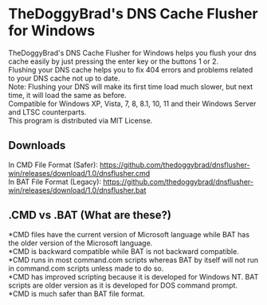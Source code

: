 # TheDoggyBrad's DNS Cache Flusher for Windows
TheDoggyBrad's DNS Cache Flusher for Windows helps you flush your dns cache easily by just pressing the enter key or the buttons 1 or 2.
<br>
Flushing your DNS cache helps you to fix 404 errors and problems related to your DNS cache not up to date.
<br>
Note: Flushing your DNS will make its first time load much slower, but next time, it will load the same as before.
<br>
Compatible for Windows XP, Vista, 7, 8, 8.1, 10, 11 and their Windows Server and LTSC counterparts.
<br>
This program is distributed via MIT License.

## Downloads
In CMD File Format (Safer): https://github.com/thedoggybrad/dnsflusher-win/releases/download/1.0/dnsflusher.cmd
<br>
In BAT File Format (Legacy): https://github.com/thedoggybrad/dnsflusher-win/releases/download/1.0/dnsflusher.bat

## .CMD vs .BAT (What are these?)
*CMD files have the current version of Microsoft language while BAT has the older version of the Microsoft language.
<br>
*CMD is backward compatible while BAT is not backward compatible.
<br>
*CMD runs in most command.com scripts whereas BAT by itself will not run in command.com scripts unless made to do so.
<br>
*CMD has improved scripting because it is developed for Windows NT. BAT scripts are older version as it is developed for DOS command prompt.
<br>
*CMD is much safer than BAT file format.

#
